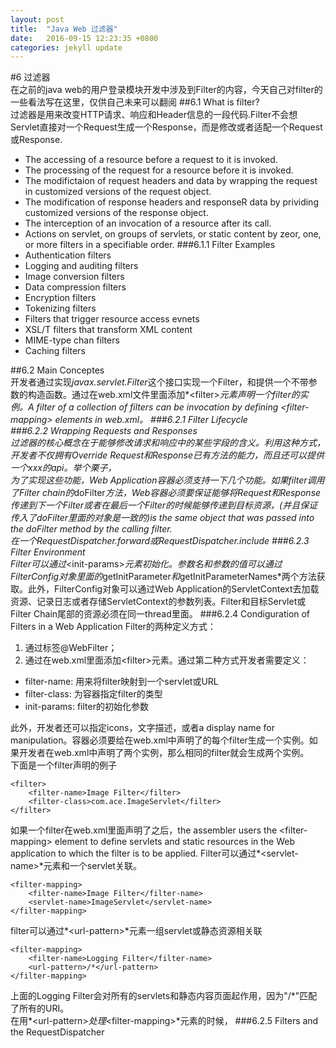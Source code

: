 ```yaml
---
layout: post
title:  "Java Web 过滤器"
date:   2016-09-15 12:23:35 +0800
categories: jekyll update
---
```

#6 过滤器  
在之前的java web的用户登录模块开发中涉及到Filter的内容，今天自己对filter的一些看法写在这里，仅供自己未来可以翻阅
##6.1 What is filter?  
过滤器是用来改变HTTP请求、响应和Header信息的一段代码.Filter不会想Servlet直接对一个Request生成一个Response，而是修改或者适配一个Request或Response.   

- The accessing of a resource before a request to it is invoked.  
- The processing of the request for a resource before it is invoked.  
- The modifictaion of request headers and data by wrapping the request in customized versions of the request object.  
- The modification of response headers and responseR data by prividing customized versions of the response object.  
- The interception of an invocation of a resource after its call.  
- Actions on servlet, on groups of servlets, or static content by zeor, one, or more filters in a specifiable order.
###6.1.1 Filter Examples  
- Authentication filters
- Logging and auditing filters
- Image conversion filters
- Data compression filters
- Encryption filters
- Tokenizing filters
- Filters that trigger resource access evnets
- XSL/T filters that transform XML content
- MIME-type chan filters
- Caching filters

##6.2 Main Conceptes  
开发者通过实现*javax.servlet.Filter*这个接口实现一个Filter，和提供一个不带参数的构造函数。通过在web.xml文件里面添加*<filter\>*元素声明一个filter的实例。A filter of a collection of filters can be invocation by defining <filter-mapping\> elements in web.xml。
###6.2.1 Filter Lifecycle  
###6.2.2 Wrapping Requests and Responses  
过滤器的核心概念在于能够修改请求和响应中的某些字段的含义。利用这种方式，开发者不仅拥有Override Request和Response已有方法的能力，而且还可以提供一个xxx的api。举个栗子，  
为了实现这些功能，Web Application容器必须支持一下几个功能。如果filter调用了Filter chain的*doFilter*方法，Web容器必须要保证能够将Request和Response传递到下一个Filter或者在最后一个Filter的时候能够传递到目标资源，(并且保证传入了doFilter里面的对象是一致的)is the same object that was passed into the doFilter method by the calling filter.  
在一个RequestDispatcher.forward或RequestDispatcher.include
###6.2.3 Filter Environment   
Filter可以通过*<init-params\>*元素初始化。参数名和参数的值可以通过FilterConfig对象里面的*getInitParameter*和*getInitParameterNames*两个方法获取。此外，FilterConfig对象可以通过Web Application的ServletContext去加载资源、记录日志或者存储ServletContext的参数列表。Filter和目标Servlet或Filter Chain尾部的资源必须在同一thread里面。
###6.2.4 Condiguration of Filters in a Web Application
Filter的两种定义方式：
1. 通过标签@WebFilter；
2. 通过在web.xml里面添加<filter\>元素。通过第二种方式开发者需要定义：

- filter-name:  用来将filter映射到一个servlet或URL
- filter-class: 为容器指定filter的类型
- init-params:  filter的初始化参数

此外，开发者还可以指定icons，文字描述，或者a display name for manipulation。容器必须要给在web.xml中声明了的每个filter生成一个实例。如果开发者在web.xml中声明了两个实例，那么相同的filter就会生成两个实例。  
下面是一个filter声明的例子  
```
<filter>
	<filter-name>Image Filter</filter>
	<filter-class>com.ace.ImageServlet</filter>
</filter>
```
如果一个filter在web.xml里面声明了之后，the assembler users the <filter-mapping\> element to define servlets and static resources in the Web application to which the filter is to be applied. Filter可以通过*<servlet-name\>*元素和一个servlet关联。  
```
<filter-mapping>
	<filter-name>Image Filter</filter-name>
	<servlet-name>ImageServlet</servlet-name>
</filter-mapping>
```

filter可以通过*<url-pattern\>*元素一组servlet或静态资源相关联  
```
<filter-mapping>
	<filter-name>Logging Filter</filter-name>
	<url-pattern>/*</url-pattern>
</filter-mapping>
```
上面的Logging Filter会对所有的servlets和静态内容页面起作用，因为"/\*"匹配了所有的URI。  
在用*<url-pattern\>*处理*<filter-mapping\>*元素的时候，
###6.2.5 Filters and the RequestDispatcher
